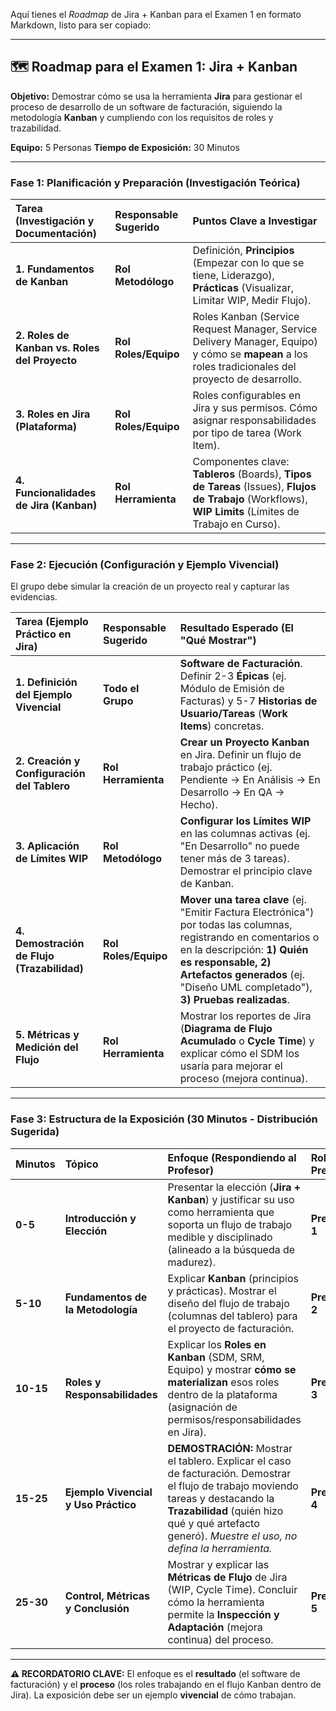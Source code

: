 Aquí tienes el *Roadmap* de Jira + Kanban para el Examen 1 en formato Markdown, listo para ser copiado:

---

## 🗺️ **Roadmap para el Examen 1: Jira + Kanban**

**Objetivo:** Demostrar cómo se usa la herramienta **Jira** para gestionar el proceso de desarrollo de un software de facturación, siguiendo la metodología **Kanban** y cumpliendo con los requisitos de roles y trazabilidad.

**Equipo:** 5 Personas
**Tiempo de Exposición:** 30 Minutos

---

### **Fase 1: Planificación y Preparación (Investigación Teórica)**

| Tarea (Investigación y Documentación) | Responsable Sugerido | Puntos Clave a Investigar |
| :--- | :--- | :--- |
| **1. Fundamentos de Kanban** | **Rol Metodólogo** | Definición, **Principios** (Empezar con lo que se tiene, Liderazgo), **Prácticas** (Visualizar, Limitar WIP, Medir Flujo). |
| **2. Roles de Kanban vs. Roles del Proyecto** | **Rol Roles/Equipo** | Roles Kanban (Service Request Manager, Service Delivery Manager, Equipo) y cómo se **mapean** a los roles tradicionales del proyecto de desarrollo. |
| **3. Roles en Jira (Plataforma)** | **Rol Roles/Equipo** | Roles configurables en Jira y sus permisos. Cómo asignar responsabilidades por tipo de tarea (Work Item). |
| **4. Funcionalidades de Jira (Kanban)** | **Rol Herramienta** | Componentes clave: **Tableros** (Boards), **Tipos de Tareas** (Issues), **Flujos de Trabajo** (Workflows), **WIP Limits** (Límites de Trabajo en Curso). |

---

### **Fase 2: Ejecución (Configuración y Ejemplo Vivencial)**

El grupo debe simular la creación de un proyecto real y capturar las evidencias.

| Tarea (Ejemplo Práctico en Jira) | Responsable Sugerido | Resultado Esperado (El "Qué Mostrar") |
| :--- | :--- | :--- |
| **1. Definición del Ejemplo Vivencial** | **Todo el Grupo** | **Software de Facturación**. Definir 2-3 **Épicas** (ej. Módulo de Emisión de Facturas) y 5-7 **Historias de Usuario/Tareas** (**Work Items**) concretas. |
| **2. Creación y Configuración del Tablero** | **Rol Herramienta** | **Crear un Proyecto Kanban** en Jira. Definir un flujo de trabajo práctico (ej. Pendiente → En Análisis → En Desarrollo → En QA → Hecho). |
| **3. Aplicación de Límites WIP** | **Rol Metodólogo** | **Configurar los Límites WIP** en las columnas activas (ej. "En Desarrollo" no puede tener más de 3 tareas). Demostrar el principio clave de Kanban. |
| **4. Demostración de Flujo (Trazabilidad)** | **Rol Roles/Equipo** | **Mover una tarea clave** (ej. "Emitir Factura Electrónica") por todas las columnas, registrando en comentarios o en la descripción: **1) Quién es responsable, 2) Artefactos generados** (ej. "Diseño UML completado"), **3) Pruebas realizadas**. |
| **5. Métricas y Medición del Flujo** | **Rol Herramienta** | Mostrar los reportes de Jira (**Diagrama de Flujo Acumulado** o **Cycle Time**) y explicar cómo el SDM los usaría para mejorar el proceso (mejora continua). |

---

### **Fase 3: Estructura de la Exposición (30 Minutos - Distribución Sugerida)**

| Minutos | Tópico | Enfoque (Respondiendo al Profesor) | Rol del Presentador |
| :--- | :--- | :--- | :--- |
| **0-5** | **Introducción y Elección** | Presentar la elección (**Jira + Kanban**) y justificar su uso como herramienta que soporta un flujo de trabajo medible y disciplinado (alineado a la búsqueda de madurez). | **Presentador 1** |
| **5-10** | **Fundamentos de la Metodología** | Explicar **Kanban** (principios y prácticas). Mostrar el diseño del flujo de trabajo (columnas del tablero) para el proyecto de facturación. | **Presentador 2** |
| **10-15** | **Roles y Responsabilidades** | Explicar los **Roles en Kanban** (SDM, SRM, Equipo) y mostrar **cómo se materializan** esos roles dentro de la plataforma (asignación de permisos/responsabilidades en Jira). | **Presentador 3** |
| **15-25** | **Ejemplo Vivencial y Uso Práctico** | **DEMOSTRACIÓN:** Mostrar el tablero. Explicar el caso de facturación. Demostrar el flujo de trabajo moviendo tareas y destacando la **Trazabilidad** (quién hizo qué y qué artefacto generó). *Muestre el uso, no defina la herramienta.* | **Presentador 4** |
| **25-30** | **Control, Métricas y Conclusión** | Mostrar y explicar las **Métricas de Flujo** de Jira (WIP, Cycle Time). Concluir cómo la herramienta permite la **Inspección y Adaptación** (mejora continua) del proceso. | **Presentador 5** |

---

**⚠️ RECORDATORIO CLAVE:**
El enfoque es el **resultado** (el software de facturación) y el **proceso** (los roles trabajando en el flujo Kanban dentro de Jira). La exposición debe ser un ejemplo **vivencial** de cómo trabajan.
